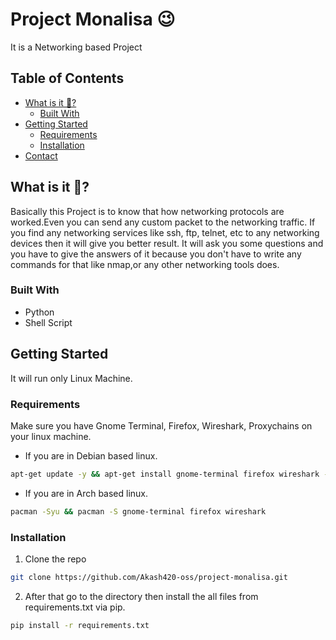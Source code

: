 # Project Monalisa 😉
It is a Networking based Project

## Table of Contents
* [What is it 🤔?](#about-the-project)
  * [Built With](#built-with)
* [Getting Started](#getting-started)
   * [Requirements](#requirements)
   * [Installation](#installation-guide)
* [Contact](#contact)
  

## What is it 🤔?
Basically this Project is to know that how networking protocols are worked.Even you can send any custom packet to the networking traffic.
If you find any networking services like ssh, ftp, telnet, etc to any networking devices then it will give you better result.
It will ask you some questions and you have to give the answers of it because you don't have to write any commands for that like nmap,or any other networking tools does.


### Built With
* Python
* Shell Script

## Getting Started
It will run only Linux Machine.

### Requirements
Make sure you have Gnome Terminal, Firefox, Wireshark, Proxychains  on your linux machine.
* If you are in Debian based linux.
```sh
apt-get update -y && apt-get install gnome-terminal firefox wireshark -y
```
* If you are in Arch based linux.
```sh
pacman -Syu && pacman -S gnome-terminal firefox wireshark
```
### Installation
1. Clone the repo
```sh
git clone https://github.com/Akash420-oss/project-monalisa.git
```
2. After that go to the directory then install the all files from requirements.txt via pip.
```sh
pip install -r requirements.txt
```
 

